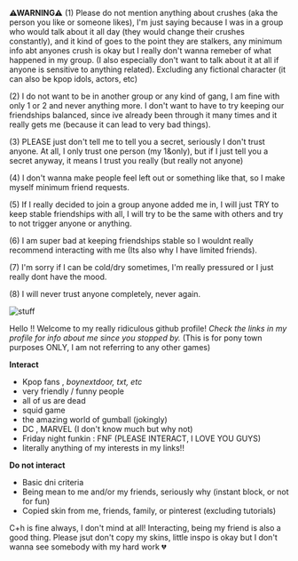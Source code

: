 **⚠WARNING⚠** (1) Please do not mention anything about crushes (aka the person you like or someone likes), I'm just saying because I was in a group who would talk about it all day (they would change their crushes constantly), and it kind of goes to the point they are stalkers, any minimum info abt anyones crush is okay but I really don't wanna remeber of what happened in my group. (I also especially don't want to talk about it at all if anyone is sensitive to anything related). Excluding any fictional character (it can also be kpop idols, actors, etc)

(2) I do not want to be in another group or any kind of gang, I am fine with only 1 or 2 and never anything more. I don't want to have to try keeping our friendships balanced, since ive already been through it many times and it really gets me (because it can lead to very bad things).

(3) PLEASE just don't tell me to tell you a secret, seriously I don't trust anyone. At all, I only trust one person (my 1&only), but if I just tell you a secret anyway, it means I trust you really (but really not anyone)

(4) I don't wanna make people feel left out or something like that, so I make myself minimum friend requests.

(5) If I really decided to join a group anyone added me in, I will just TRY to keep stable friendships with all, I will try to be the same with others and try to not trigger anyone or anything.

(6) I am super bad at keeping friendships stable so I wouldnt really recommend interacting with me (Its also why I have limited friends).

(7) I'm sorry if I can be cold/dry sometimes, I'm really pressured or I just really dont have the mood.

(8) I will never trust anyone completely, never again.

![stuff](https://i.pinimg.com/1200x/61/33/f4/6133f4d014af34b435adeb9b1f48466d.jpg)

Hello !! Welcome to my really ridiculous github profile! 
*Check the links in my profile for info about me since you stopped by.* (This is for pony town purposes ONLY, I am not referring to any other games)

**Interact**
- Kpop fans , *boynextdoor, txt, etc*
- very friendly / funny people
- all of us are dead
- squid game
- the amazing world of gumball (jokingly)
- DC , MARVEL (I don't know much but why not)
- Friday night funkin : FNF (PLEASE INTERACT, I LOVE YOU GUYS)
- literally anything of my interests in my links!!

**Do not interact**
- Basic dni criteria
- Being mean to me and/or my friends, seriously why (instant block, or not for fun)
- Copied skin from me, friends, family, or pinterest (excluding tutorials)

C+h is fine always, I don't mind at all! Interacting, being my friend is also a good thing. Please jsut don't copy my skins, little inspo is okay but I don't wanna see somebody with my hard work 💔
